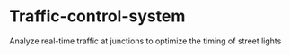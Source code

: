 # Traffic-control-system
Analyze real-time traffic at junctions to optimize the timing of street lights
